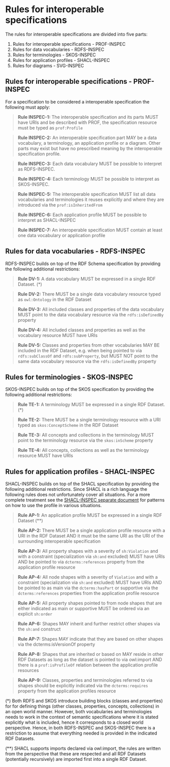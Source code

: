 # Rules for interoperable specifications

The rules for interoperable specifications are divided into five parts:

1. Rules for interoperable specifications - PROF-INSPEC
2. Rules for data vocabularies - RDFS-INSPEC
3. Rules for terminologies - SKOS-INSPEC
4. Rules for application profiles - SHACL-INSPEC
5. Rules for diagrams - SVG-INSPEC

## Rules for interoperable specifications - PROF-INSPEC

For a specification to be considered a interoperable specification the following must apply:

><a name="INSPEC1"></a> **Rule INSPEC-1:** The interoperable specification and its parts MUST have URIs and be described with PROF, the specification resource must be typed as `prof:Profile`

><a name="INSPEC2"></a> **Rule INSPEC-2:** An interoperable specification part MAY be a data vocabulary, a terminology, an application profile or a diagram. Other parts may exist but have no prescribed meaning by the interoperable specification profile.

><a name="INSPEC3"></a> **Rule INSPEC-3:** Each data vocabulary MUST be possible to interpret as RDFS-INSPEC.

><a name="INSPEC4"></a> **Rule INSPEC-4:** Each terminology MUST be possible to interpret as SKOS-INSPEC.

><a name="INSPEC5"></a> **Rule INSPEC-5:** The interoperable specification MUST list all data vocabularies and terminologies it reuses explicitly and where they are introduced via the `prof:isInheritedFrom`

><a name="INSPEC6"></a> **Rule INSPEC-6:** Each application profile MUST be possible to interpret as SHACL-INSPEC

><a name="INSPEC7"></a> **Rule INSPEC-7:** An interoperable specification MUST contain at least one data vocabulary or application profile

## Rules for data vocabularies - RDFS-INSPEC

RDFS-INSPEC builds on top of the RDF Schema specification by providing the following additional restrictions:

><a name="DV1"></a> **Rule DV-1:** A data vocabulary MUST be expressed in a single RDF Dataset. (*)

><a name="DV2"></a> **Rule DV-2:** There MUST be a single data vocabulary resource typed as `owl:Ontology` in the RDF Dataset

><a name="DV3"></a> **Rule DV-3:** All included classes and properties of the data vocabulary MUST point to the data vocabulary resource via the `rdfs:isDefinedBy` property

><a name="DV4"></a> **Rule DV-4:** All included classes and properties as well as the vocabulary resource MUST have URIs

><a name="DV5"></a> **Rule DV-5:** Classes and properties from other vocabularies MAY BE included in the RDF Dataset, e.g. when being pointed to via `rdfs:subClassOf` and `rdfs:subProperty`, but MUST NOT point to the same data vocabulary resource via the `rdfs:isDefinedBy` property

## Rules for terminologies - SKOS-INSPEC

SKOS-INSPEC builds on top of the SKOS specification by providing the following additional restrictions:

><a name="TE1"></a> **Rule TE-1:** A terminology MUST be expressed in a single RDF Dataset. (*)

><a name="TE2"></a> **Rule TE-2:** There MUST be a single terminology resource with a URI typed as `skos:ConceptScheme` in the RDF Dataset

><a name="TE3"></a> **Rule TE-3:** All concepts and collections in the terminology MUST point to the terminology resource via the `skos:inScheme` property

><a name="TE4"></a> **Rule TE-4:** All concepts, collections as well as the terminology resource MUST have URIs

## Rules for application profiles - SHACL-INSPEC

SHACL-INSPEC builds on top of the SHACL specification by providing the following additional restrictions. Since SHACL is a rich language the following rules does not unfortunately cover all situations. For a more complete treatment see the [SHACL-INSPEC separate document](ap.md) for patterns on how to use the profile in various situations.

><a name="AP1"></a> **Rule AP-1:** An application profile MUST be expressed in a single RDF Dataset (**)

><a name="AP2"></a> **Rule AP-2:** There MUST be a single application profile resource with a URI in the RDF Dataset AND it must be the same URI as the URI of the surrounding interoperable specification

><a name="AP3"></a> **Rule AP-3:** All property shapes with a severity of `sh:Violation` and with a constraint (specialization via `sh:and` excluded) MUST have URIs AND be pointed to via `dcterms:references` property from the application profile resource

><a name="AP4"></a> **Rule AP-4:** All node shapes with a severity of `Violation` and with a constraint (specialization via `sh:and` excluded) MUST have URIs AND be pointed to as main via the `dcterms:hasPart` or supportive via the `dcterms:references` properties from the application profile resource

><a name="AP5"></a> **Rule AP-5:** All property shapes pointed to from node shapes that are either indicated as main or supportive MUST be ordered via an explicit `sh:order`

><a name="AP6"></a> **Rule AP-6:** Shapes MAY inherit and further restrict other shapes via the `sh:and` construct

><a name="AP7"></a> **Rule AP-7:** Shapes MAY indicate that they are based on other shapes via the dcterms:isVersionOf property

><a name="AP8"></a> **Rule AP-8:** Shapes that are inherited or based on MAY reside in other RDF Datasets as long as the dataset is pointed to via owl:import AND there is a `prof:isProfileOf` relation between the application profile resources

><a name="AP9"></a> **Rule AP-9:** Classes, properties and terminologies referred to via shapes should be explicitly indicated via the `dcterms:requires` property from the application profiles resource 


(*) Both RDFS and SKOS introduce building blocks (classes and properties) for for defining things (other classes, properties, concepts, collections) in an open world manner. However, both vocabularies and terminologies needs to work in the context of semantic specifications where it is stated explicitly what is included, hence it corresponds to a closed world perspective. Hence, in both RDFS-INSPEC and SKOS-INSPEC there is a restriction to assume that everything needed is provided in the indicated RDF Datasets.

(**) SHACL supports imports declared via owl:import, the rules are written from the perspective that these are respected and all RDF Datasets (potentially recursively) are imported first into a single RDF Dataset.